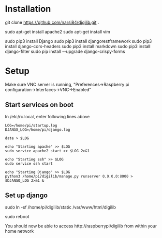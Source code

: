 # Installation

git clone https://github.com/narsi84/digilib.git .

sudo apt-get install apache2
sudo apt-get install vim

sudo pip3 install Django
sudo pip3 install djangorestframework
sudo pip3 install django-cors-headers
sudo pip3 install markdown
sudo pip3 install django-filter
sudo pip install --upgrade django-crispy-forms



# Setup
Make sure VNC server is running, "Preferences->Raspberry pi configuration->Interfaces->VNC->Enabled"

## Start services on boot
In /etc/rc.local, enter following lines above 
```
LOG=/home/pi/startup.log
DJANGO_LOG=/home/pi/django.log

date > $LOG

echo "Starting apache" >> $LOG
sudo service apache2 start >> $LOG 2>&1

echo "Starting ssh" >> $LOG
sudo service ssh start

echo "Starting Django" >> $LOG
python3 /home/pi/digilib/manage.py runserver 0.0.0.0:8000 > $DJANGO_LOG 2>&1 &
```

## Set up django
sudo ln -sf /home/pi/digilib/static /var/www/html/digilib

sudo reboot

You should now be able to access http://raspberrypi/digilib from within your home network

